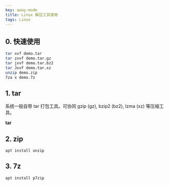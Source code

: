 ```yaml
---
key: away-mode
title: Linux 解压工具使用
tags: Linux
---
```


## 0. 快速使用

```bash
tar xvf demo.tar
tar zxvf demo.tar.gz
tar jxvf demo.tar.bz2
tar Jxvf demo.tar.xz
unzip demo.zip
7za x demo.7z
```

## 1. tar

系统一般自带 tar 打包工具。可协同 gzip (gz), bzip2 (bz2), lzma (xz) 等压缩工具。

**tar**

## 2. zip

`apt install unzip`

## 3. 7z

`apt install p7zip`